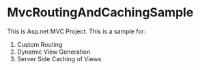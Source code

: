# MvcRoutingAndCachingSample
This is Asp.net MVC Project. This is a sample for:
1. Custom Routing
2. Dynamic View Generation
3. Server Side Caching of Views
